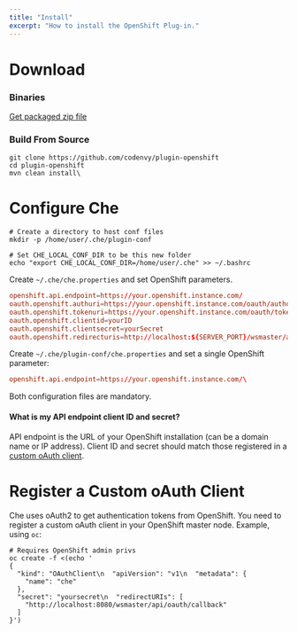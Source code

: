 ```yaml
---
title: "Install"
excerpt: "How to install the OpenShift Plug-in."
---
```

# Download  
### Binaries
[Get packaged zip file](http://maven.codenvycorp.com/content/repositories/codenvy-public-snapshots/org/eclipse/che/openshift-plugin-assembly-main/)

### Build From Source
```shell  
git clone https://github.com/codenvy/plugin-openshift
cd plugin-openshift
mvn clean install\
```

# Configure Che  

```shell  
# Create a directory to host conf files
mkdir -p /home/user/.che/plugin-conf

# Set CHE_LOCAL_CONF_DIR to be this new folder
echo "export CHE_LOCAL_CONF_DIR=/home/user/.che" >> ~/.bashrc
```
Create `~/.che/che.properties` and set OpenShift parameters.
```toml  
openshift.api.endpoint=https://your.openshift.instance.com/
oauth.openshift.authuri=https://your.openshift.instance.com/oauth/authorize
oauth.openshift.tokenuri=https://your.openshift.instance.com/oauth/token
oauth.openshift.clientid=yourID
oauth.openshift.clientsecret=yourSecret
oauth.openshift.redirecturis=http://localhost:${SERVER_PORT}/wsmaster/api/oauth/callback\
```
Create `~/.che/plugin-conf/che.properties` and set a single OpenShift parameter:
```toml  
openshift.api.endpoint=https://your.openshift.instance.com/\
```
Both configuration files are mandatory.
#### What is my API endpoint client ID and secret?
API endpoint is the URL of your OpenShift installation (can be a domain name or IP address). Client ID and secret should match those registered in a [custom oAuth client](#register-a-custom-oauth-client).  


# Register a Custom oAuth Client  
Che uses oAuth2 to get authentication tokens from OpenShift. You need to register a custom oAuth client in your OpenShift master node. Example, using `oc`:
```shell  
# Requires OpenShift admin privs
oc create -f <(echo '
{
  "kind": "OAuthClient\n  "apiVersion": "v1\n  "metadata": {
    "name": "che"
  },
  "secret": "yoursecret\n  "redirectURIs": [
    "http://localhost:8080/wsmaster/api/oauth/callback"
  ]
}')
```

